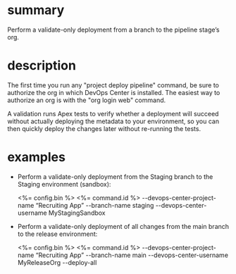 # summary

Perform a validate-only deployment from a branch to the pipeline stage’s org.

# description

The first time you run any "project deploy pipeline" command, be sure to authorize the org in which DevOps Center is installed. The easiest way to authorize an org is with the "org login web" command.

A validation runs Apex tests to verify whether a deployment will succeed without actually deploying the metadata to your environment, so you can then quickly deploy the changes later without re-running the tests.

# examples

- Perform a validate-only deployment from the Staging branch to the Staging environment (sandbox):

  <%= config.bin %> <%= command.id %> --devops-center-project-name “Recruiting App” --branch-name staging --devops-center-username MyStagingSandbox

- Perform a validate-only deployment of all changes from the main branch to the release environment:

  <%= config.bin %> <%= command.id %> --devops-center-project-name “Recruiting App” --branch-name main --devops-center-username MyReleaseOrg --deploy-all
